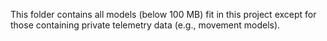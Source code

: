 This folder contains all models (below 100 MB) fit in this project except for those containing private telemetry data (e.g., movement models).
